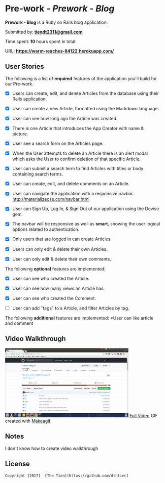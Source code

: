 # Pre-work - *Prework - Blog*

**Prework - Blog** is a Ruby on Rails blog application.

Submitted by: **tiendt2311@gmail.com**

Time spent: **10** hours spent in total

URL: **https://warm-reaches-84122.herokuapp.com/**

## User Stories

The following is a list of **required** features of the application you'll build for our Pre-work.

* [x] Users can create, edit, and delete Articles from the database using their Rails application.
* [x] User can create a new Article, formatted using the Markdown language.
* [x] User can see how long ago the Article was created.
* [x] There is one Article that introduces the App Creator with name & picture.
* [x] User see a search form on the Articles page.
* [x] When the User attempts to delete an Article there is an alert modal which asks the User to confirm deletion of that specific Article.
* [x] User can submit a search term to find Articles with titles or body containing search terms.
* [x] User can create, edit, and delete comments on an Article.
* [x] User can navigate the application with a responsive navbar.
      http://materializecss.com/navbar.html
* [x] User can Sign Up, Log In, & Sign Out of our application using the Devise gem.      
* [x] The navbar will be responsive as well as **smart**, showing the user logical options related to authentication.
* [x] Only users that are logged in can create Articles.
* [x] Users can only edit & delete their own Articles.
* [x] User can only edit & delete their own comments.


The following **optional** features are implemented:

* [x] User can see who created the Article.
* [x] User can see how many views an Article has.
* [x] User can see who created the Comment.
* [ ] User can add "tags" to a Article, and filter Articles by tag.


The following **additional** features are implemented:
*User can like article and comment


## Video Walkthrough 

![Video Walkthrough](public/prework.gif)
[Full Video](https://youtu.be/ivJdpNRnRc8)
GIF created with [Makeagif](http://makeagif.com).
 
## Notes

I don't know how to create video walkthrough

## License

    Copyright [2017]  [The Tien](https://github.com/dthtien)
